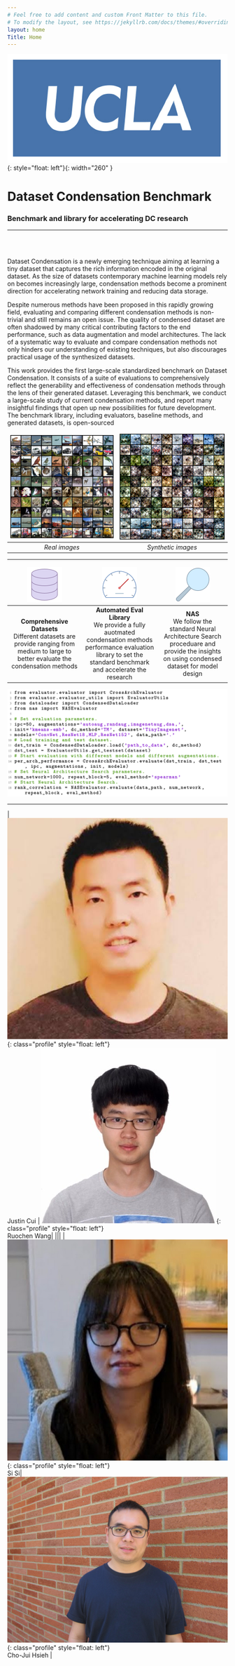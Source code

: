 ```yaml
---
# Feel free to add content and custom Front Matter to this file.
# To modify the layout, see https://jekyllrb.com/docs/themes/#overriding-theme-defaults
layout: home
Title: Home
---
```


![image](/assets/campus-logo.png){: style="float: left"}{: width="260" }  
# Dataset Condensation Benchmark
### Benchmark and library for accelerating DC research  


***

 
<br> 
<br>   





Dataset Condensation is a newly emerging technique aiming at learning a tiny dataset that captures the rich information encoded in the original dataset. As the size of datasets contemporary machine learning models rely on becomes increasingly large, condensation methods become a prominent direction for accelerating network training and reducing data storage. 

Despite numerous methods have been proposed in this rapidly growing field, evaluating and comparing different condensation methods is non-trivial and still remains an open issue. 
The quality of condensed dataset are often shadowed by many critical contributing factors to the end performance, such as data augmentation and model architectures. The lack of a systematic way to evaluate and compare condensation methods not only hinders our understanding of existing techniques, but also discourages practical usage of the synthesized datasets. 

This work provides the first large-scale standardized benchmark on Dataset Condensation. It consists of a suite of evaluations to comprehensively reflect the generability and effectiveness of condensation methods through the lens of their generated dataset. Leveraging this benchmark, we conduct a large-scale study of current condensation methods, and report many insightful findings that open up new possibilities for future development. The benchmark library, including evaluators, baseline methods, and generated datasets, is open-sourced 

|![](/assets/random.png) | ![](/assets/synthetic.png)|
|:--:|:--:|
|*Real images* | *Synthetic images* |


***

|![](/assets/database.png) | ![](/assets/speed.png) | ![](/assets/search.png)|
|:--:|:-------:|:--:|
|**Comprehensive Datasets**<br>Different datasets are provide ranging from medium to large to better evaluate the condensation methods|**Automated Eval Library**<br>We provide a fully auotmated condensation methods performance evaluation library to set the standard benchmark and accelerate the research|**NAS**<br>We follow the standard Neural Architecture Search proceduare and provide the insights on using condensed dataset for model design|


![image](/assets/code.png)

***
<style>
    .profile {
        width: 100px;
        height: 100px;
        object-fit: cover;
        border-radius: 50%;
    }
    td, th {
   border: none!important;
}
</style>


|![image](/assets/justin.jpeg){: class="profile" style="float: left"} <br>Justin Cui | ![image](/assets/ruochen.jpeg){: class="profile" style="float: left"} <br>Ruochen Wang|
|||
|![image](/assets/sisi.jpeg){: class="profile" style="float: left"} <br>Si Si|![image](/assets/cho.jpeg){: class="profile" style="float: left"} <br>Cho-Jui Hsieh |